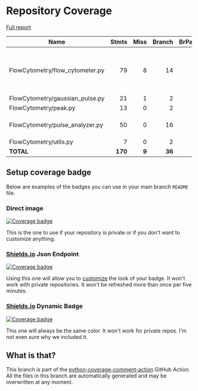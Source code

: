 # Repository Coverage

[Full report](https://htmlpreview.github.io/?https://github.com/MartinPdeS/FlowCytometry/blob/python-coverage-comment-action-data/htmlcov/index.html)

| Name                             |    Stmts |     Miss |   Branch |   BrPart |   Cover |   Missing |
|--------------------------------- | -------: | -------: | -------: | -------: | ------: | --------: |
| FlowCytometry/flow\_cytometer.py |       79 |        8 |       14 |        3 |     88% |135-138, 140-143, 144->152 |
| FlowCytometry/gaussian\_pulse.py |       21 |        1 |        2 |        1 |     91% |        82 |
| FlowCytometry/peak.py            |       13 |        0 |        2 |        0 |    100% |           |
| FlowCytometry/pulse\_analyzer.py |       50 |        0 |       16 |        2 |     97% |69->exit, 84->83 |
| FlowCytometry/utils.py           |        7 |        0 |        2 |        0 |    100% |           |
|                        **TOTAL** |  **170** |    **9** |   **36** |    **6** | **93%** |           |


## Setup coverage badge

Below are examples of the badges you can use in your main branch `README` file.

### Direct image

[![Coverage badge](https://raw.githubusercontent.com/MartinPdeS/FlowCytometry/python-coverage-comment-action-data/badge.svg)](https://htmlpreview.github.io/?https://github.com/MartinPdeS/FlowCytometry/blob/python-coverage-comment-action-data/htmlcov/index.html)

This is the one to use if your repository is private or if you don't want to customize anything.

### [Shields.io](https://shields.io) Json Endpoint

[![Coverage badge](https://img.shields.io/endpoint?url=https://raw.githubusercontent.com/MartinPdeS/FlowCytometry/python-coverage-comment-action-data/endpoint.json)](https://htmlpreview.github.io/?https://github.com/MartinPdeS/FlowCytometry/blob/python-coverage-comment-action-data/htmlcov/index.html)

Using this one will allow you to [customize](https://shields.io/endpoint) the look of your badge.
It won't work with private repositories. It won't be refreshed more than once per five minutes.

### [Shields.io](https://shields.io) Dynamic Badge

[![Coverage badge](https://img.shields.io/badge/dynamic/json?color=brightgreen&label=coverage&query=%24.message&url=https%3A%2F%2Fraw.githubusercontent.com%2FMartinPdeS%2FFlowCytometry%2Fpython-coverage-comment-action-data%2Fendpoint.json)](https://htmlpreview.github.io/?https://github.com/MartinPdeS/FlowCytometry/blob/python-coverage-comment-action-data/htmlcov/index.html)

This one will always be the same color. It won't work for private repos. I'm not even sure why we included it.

## What is that?

This branch is part of the
[python-coverage-comment-action](https://github.com/marketplace/actions/python-coverage-comment)
GitHub Action. All the files in this branch are automatically generated and may be
overwritten at any moment.
